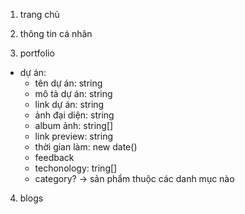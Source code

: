 1. trang chủ

2. thông tin cá nhân

3. portfolio
  - dự án:
    + tên dự án: string
    + mô tả dự án: string
    + link dự án: string
    + ảnh đại diện: string
    + album ảnh: string[]
    + link preview: string
    + thời gian làm: new date()
    + feedback
    + techonology: tring[]
    + category? -> sản phẩm thuộc các danh mục nào

4. blogs
